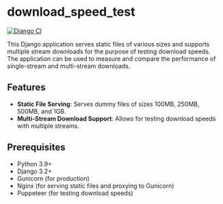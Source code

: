 # download_speed_test

[![Django CI](https://github.com/keyqcloud/download_speed_test/actions/workflows/django.yml/badge.svg)](https://github.com/keyqcloud/download_speed_test/actions/workflows/django.yml)

This Django application serves static files of various sizes and supports multiple stream downloads for the purpose of testing download speeds. The application can be used to measure and compare the performance of single-stream and multi-stream downloads.

## Features

- **Static File Serving**: Serves dummy files of sizes 100MB, 250MB, 500MB, and 1GB.
- **Multi-Stream Download Support**: Allows for testing download speeds with multiple streams.

## Prerequisites

- Python 3.9+
- Django 3.2+
- Gunicorn (for production)
- Nginx (for serving static files and proxying to Gunicorn)
- Puppeteer (for testing download speeds)
